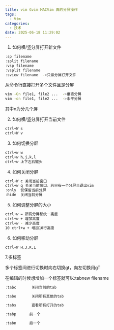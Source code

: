 ```yaml
---
title: vim Gvim MACVim 真的分屏操作
tags:
  - Vim
categories:
  - 技术
date: 2025-06-18 11:29:02
---
```


1. 如何横/竖分屏打开新文件

```bash
:sp filename
:split filename
:vsp filename
:vsplit filename
:sview filename  ->只读分屏打开文件
```

从命令行直接打开多个文件且是分屏

```bash
vim -On file1, file2 ...  ->垂直分屏
vim -on file1, file2 ...  ->水平分屏
```

其中n为分几个屏  
  
2. 如何横/竖分屏打开当前文件

```bash
ctrl+W s
ctrl+W v
```

3. 如何切换分屏

```bash
ctrl+w w
ctrl+w h,j,k,l
ctrl+w 上下左右键头
```

4. 如何关闭分屏

```bash
ctrl+W c 关闭当前窗口
ctrl+w q 关闭当前窗口，若只有一个分屏且退出vim
:only  仅保留当前分屏
:hide  关闭当前分屏
```

5. 如何调整分屏的大小

```bash
ctrl+w = 所有分屏都统一高度
ctrl+w + 增加高度
ctrl+w - 减少高度
10 ctrl+w + 增加10行高度
```

6. 如何移动分屏

```bash
ctrl+W H,J,K,L
```

7.多标签

多个标签间进行切换时向右切换gt，向左切换用gT

在编辑的时候想增加一个标签就可以:tabnew filename

```bash
:tabc       关闭当前的tab

:tabo       关闭所有其他的tab

:tabs       查看所有打开的tab

:tabp      前一个

:tabn      后一个
```
